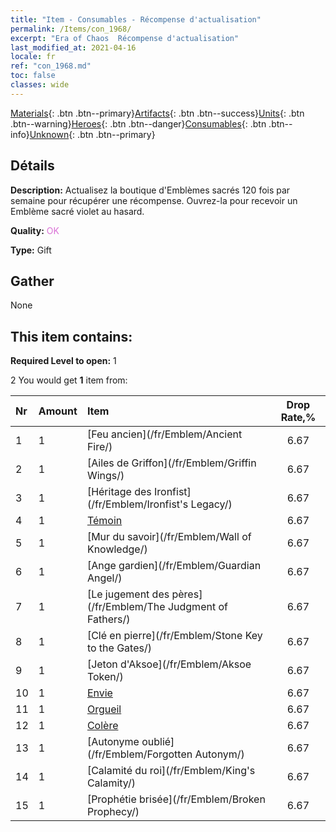 ```yaml
---
title: "Item - Consumables - Récompense d'actualisation"
permalink: /Items/con_1968/
excerpt: "Era of Chaos  Récompense d'actualisation"
last_modified_at: 2021-04-16
locale: fr
ref: "con_1968.md"
toc: false
classes: wide
---
```

 [Materials](/fr/Items/){: .btn .btn--primary}[Artifacts](/fr/Items/Artifacts/){: .btn .btn--success}[Units](/fr/Items/Units/){: .btn .btn--warning}[Heroes](/fr/Items/Heroes/){: .btn .btn--danger}[Consumables](/fr/Items/Consumables/){: .btn .btn--info}[Unknown](/fr/Items/Unknown/){: .btn .btn--primary}

## Détails
 **Description:** Actualisez la boutique d'Emblèmes sacrés 120 fois par semaine pour récupérer une récompense. Ouvrez-la pour recevoir un Emblème sacré violet au hasard.

 **Quality:** <span style="color: #DA70D6">OK</span>

 **Type:** Gift

## Gather

  None

## This item contains:

 **Required Level to open:** 1

 2 You would get **1** item  from:

  | Nr | Amount |     Item    | Drop Rate,% |
  |:---|:-------|:------------|:---------:|
  | 1 | 1 | [Feu ancien](/fr/Emblem/Ancient Fire/) | 6.67 | 
  | 2 | 1 | [Ailes de Griffon](/fr/Emblem/Griffin Wings/) | 6.67 | 
  | 3 | 1 | [Héritage des Ironfist](/fr/Emblem/Ironfist's Legacy/) | 6.67 | 
  | 4 | 1 | [Témoin](/fr/Emblem/Witness/) | 6.67 | 
  | 5 | 1 | [Mur du savoir](/fr/Emblem/Wall of Knowledge/) | 6.67 | 
  | 6 | 1 | [Ange gardien](/fr/Emblem/Guardian Angel/) | 6.67 | 
  | 7 | 1 | [Le jugement des pères](/fr/Emblem/The Judgment of Fathers/) | 6.67 | 
  | 8 | 1 | [Clé en pierre](/fr/Emblem/Stone Key to the Gates/) | 6.67 | 
  | 9 | 1 | [Jeton d'Aksoe](/fr/Emblem/Aksoe Token/) | 6.67 | 
  | 10 | 1 | [Envie](/fr/Emblem/Jealousy/) | 6.67 | 
  | 11 | 1 | [Orgueil](/fr/Emblem/Arrogance/) | 6.67 | 
  | 12 | 1 | [Colère](/fr/Emblem/Anger/) | 6.67 | 
  | 13 | 1 | [Autonyme oublié](/fr/Emblem/Forgotten Autonym/) | 6.67 | 
  | 14 | 1 | [Calamité du roi](/fr/Emblem/King's Calamity/) | 6.67 | 
  | 15 | 1 | [Prophétie brisée](/fr/Emblem/Broken Prophecy/) | 6.67 | 
